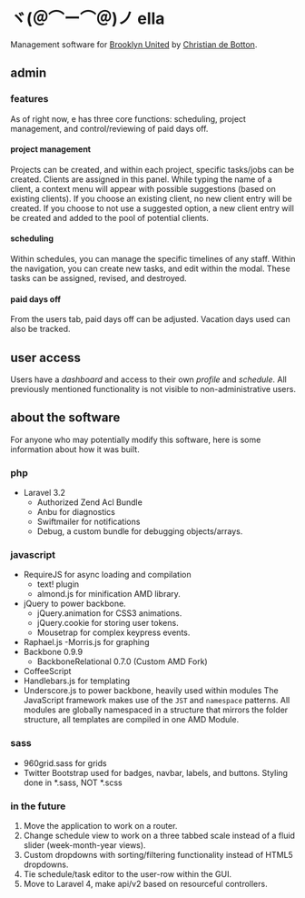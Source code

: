 # ヾ(＠⌒ー⌒＠)ノ ella
Management software for [Brooklyn United](http://www.brooklynunited.com) by [Christian de Botton](mailto:debotton@brooklynunited.com).

## admin

### features
As of right now, e has three core functions: scheduling, project management, and control/reviewing of paid days off.

#### project management
Projects can be created, and within each project, specific tasks/jobs can be created. Clients are assigned in this panel. While typing the name of a client, a context menu will appear with possible suggestions (based on existing clients). If you choose an existing client, no new client entry will be created. If you choose to not use a suggested option, a new client entry will be created and added to the pool of potential clients.

#### scheduling
Within schedules, you can manage the specific timelines of any staff. Within the navigation, you can create new tasks, and edit within the modal. These tasks can be assigned, revised, and destroyed.

#### paid days off
From the users tab, paid days off can be adjusted. Vacation days used can also be tracked.

## user access

Users have a *dashboard* and access to their own *profile* and *schedule*. All previously mentioned functionality is not visible to non-administrative users.

## about the software
For anyone who may potentially modify this software, here is some information about how it was built.

### php
- Laravel 3.2
	- Authorized Zend Acl Bundle
	- Anbu for diagnostics
	- Swiftmailer for notifications
	- Debug, a custom bundle for debugging objects/arrays.

### javascript
- RequireJS for async loading and compilation
	- text! plugin
	- almond.js for minification AMD library.
- jQuery to power backbone.
	- jQuery.animation for CSS3 animations.
	- jQuery.cookie for storing user tokens.
	- Mousetrap for complex keypress events.
- Raphael.js
	-Morris.js for graphing
- Backbone 0.9.9
	- BackboneRelational 0.7.0 (Custom AMD Fork)
- CoffeeScript
- Handlebars.js for templating
- Underscore.js to power backbone, heavily used within modules
The JavaScript framework makes use of the `JST` and `namespace` patterns. All modules are globally namespaced in a structure that mirrors the folder structure, all templates are compiled in one AMD Module.

### sass
- 960grid.sass for grids
- Twitter Bootstrap used for badges, navbar, labels, and buttons.
Styling done in *.sass, NOT *.scss

### in the future
1. Move the application to work on a router.
2. Change schedule view to work on a three tabbed scale instead of a fluid slider (week-month-year views).
3. Custom dropdowns with sorting/filtering functionality instead of HTML5 dropdowns.
4. Tie schedule/task editor to the user-row within the GUI.
5. Move to Laravel 4, make api/v2 based on resourceful controllers.